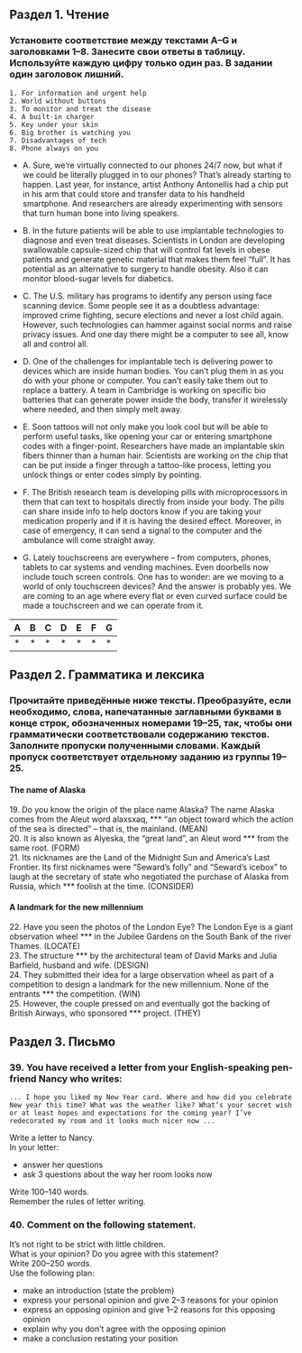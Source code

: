 ## Раздел 1. Чтение
### Установите соответствие между текстами A–G и заголовками 1–8. Занесите свои ответы в таблицу. Используйте каждую цифру только один раз. В задании один заголовок лишний.

    1. For information and urgent help
    2. World without buttons
    3. To monitor and treat the disease
    4. A built-in charger
    5. Key under your skin
    6. Big brother is watching you
    7. Disadvantages of tech
    8. Phone always on you

- A. Sure, we’re virtually connected to our phones 24/7 now, but what if we could be literally plugged in to our phones? That’s already starting to happen. Last year, for instance, artist Anthony Antonellis had a chip put in his arm that could store and transfer data to his handheld smartphone. And researchers are already experimenting with sensors that turn human bone into living speakers.

- B. In the future patients will be able to use implantable technologies to diagnose and even treat diseases. Scientists in London are developing swallowable capsule-sized chip that will control fat levels in obese patients and generate genetic material that makes them feel “full”. It has potential as an alternative to surgery to handle obesity. Also it can monitor blood-sugar levels for diabetics.

- C. The U.S. military has programs to identify any person using face scanning device. Some people see it as a doubtless advantage: improved crime fighting, secure elections and never a lost child again. However, such technologies can hammer against social norms and raise privacy issues. And one day there might be a computer to see all, know all and control all.

- D. One of the challenges for implantable tech is delivering power to devices which are inside human bodies. You can’t plug them in as you do with your phone or computer. You can’t easily take them out to replace a battery. A team in Cambridge is working on specific bio batteries that can generate power inside the body, transfer it wirelessly where needed, and then simply melt away.

- E. Soon tattoos will not only make you look cool but will be able to perform useful tasks, like opening your car or entering smartphone codes with a finger-point. Researchers have made an implantable skin fibers thinner than a human hair. Scientists are working on the chip that can be put inside a finger through a tattoo-like process, letting you unlock things or enter codes simply by pointing.

- F. The British research team is developing pills with microprocessors in them that can text to hospitals directly from inside your body. The pills can share inside info to help doctors know if you are taking your medication properly and if it is having the desired effect. Moreover, in case of emergency, it can send a signal to the computer and the ambulance will come straight away.

- G. Lately touchscreens are everywhere – from computers, phones, tablets to car systems and vending machines. Even doorbells now include touch screen controls. One has to wonder: are we moving to a world of only touchscreen devices? And the answer is probably yes. We are coming to an age where every flat or even curved surface could be made a touchscreen and we can operate from it.

| A | B | C | D | E | F | G |
| - | - | - | - | - | - | - |
| * | * | * | * | * | * | * |

## Раздел 2. Грамматика и лексика
### Прочитайте приведённые ниже тексты. Преобразуйте, если необходимо, слова, напечатанные заглавными буквами в конце строк, обозначенных номерами 19–25, так, чтобы они грамматически соответствовали содержанию текстов. Заполните пропуски полученными словами. Каждый пропуск соответствует отдельному заданию из группы 19–25.
#### The name of Alaska
19. Do you know the origin of the place name Alaska? The name Alaska comes from the Aleut word alaxsxaq, *** “an object toward which the action of the sea is directed” – that is, the mainland. (MEAN)  
20. It is also known as Alyeska, the “great land”, an Aleut word *** from the same root. (FORM)  
21. Its nicknames are the Land of the Midnight Sun and America’s Last Frontier. Its first nicknames were “Seward’s folly” and “Seward’s icebox” to laugh at the secretary of state who negotiated the purchase of Alaska from Russia, which *** foolish at the time. (CONSIDER)  

#### A landmark for the new millennium
22. Have you seen the photos of the London Eye? The London Eye is a giant observation wheel *** in the Jubilee Gardens on the South Bank of the river Thames. (LOCATE)  
23. The structure *** by the architectural team of David Marks and Julia Barfield, husband and wife. (DESIGN)  
24. They submitted their idea for a large observation wheel as part of a competition to design a landmark for the new millennium. None of the entrants *** the competition. (WIN)  
25. However, the couple pressed on and eventually got the backing of British Airways, who sponsored *** project. (THEY)  


## Раздел 3. Письмо  
### 39. You have received a letter from your English-speaking pen-friend Nancy who writes:  
    ... I hope you liked my New Year card. Where and how did you celebrate New year this time? What was the weather like? What’s your secret wish or at least hopes and expectations for the coming year? I’ve redecorated my room and it looks much nicer now ...  
Write a letter to Nancy.  
In your letter:  
- answer her questions  
- ask 3 questions about the way her room looks now  

Write 100–140 words.  
Remember the rules of letter writing.

### 40. Comment on the following statement.

It’s not right to be strict with little children.  
What is your opinion? Do you agree with this statement?  
Write 200–250 words.  
Use the following plan:  

- make an introduction (state the problem)
- express your personal opinion and give 2–3 reasons for your opinion
- express an opposing opinion and give 1–2 reasons for this opposing opinion
- explain why you don’t agree with the opposing opinion
- make a conclusion restating your position
